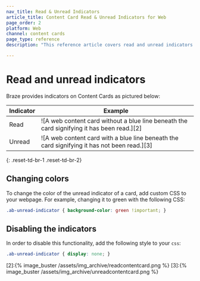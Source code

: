 ```yaml
---
nav_title: Read & Unread Indicators
article_title: Content Card Read & Unread Indicators for Web
page_order: 2
platform: Web
channel: content cards
page_type: reference
description: "This reference article covers read and unread indicators in Content Cards."

---
```


# Read and unread indicators

Braze provides indicators on Content Cards as pictured below:

|Indicator|Example |
|---|---|
| Read | ![A web content card without a blue line beneath the card signifying it has been read.][2] |
| Unread | ![A web content card with a blue line beneath the card signifying it has not been read.][3] |
{: .reset-td-br-1 .reset-td-br-2}

## Changing colors

To change the color of the unread indicator of a card, add custom CSS to your webpage. For example, changing it to green with the following CSS:

```css
.ab-unread-indicator { background-color: green !important; }
```

## Disabling the indicators

In order to disable this functionality, add the following style to your `css`:

```css
.ab-unread-indicator { display: none; }
```

[2]:{% image_buster /assets/img_archive/readcontentcard.png %}
[3]:{% image_buster /assets/img_archive/unreadcontentcard.png %}
